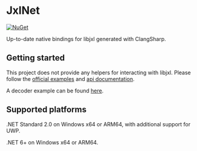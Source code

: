 # JxlNet

[![NuGet](https://img.shields.io/nuget/v/JxlNet)](https://www.nuget.org/packages/JxlNet/)

Up-to-date native bindings for libjxl generated with ClangSharp.

## Getting started

This project does not provide any helpers for interacting with libjxl. Please follow the [official examples](https://github.com/libjxl/libjxl/tree/main/examples) and [api documentation](https://libjxl.readthedocs.io/en/latest/).

A decoder example can be found [here](https://github.com/Guerra24/LRReader/blob/1b6928712c286bcf8678684a8db4f1bca4aa83e3/LRReader.UWP/Services/ImageProcessing.cs#L48).

## Supported platforms

.NET Standard 2.0 on Windows x64 or ARM64, with additional support for UWP.

.NET 6+ on Windows x64 or ARM64.
